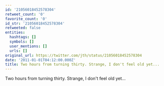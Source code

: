 ```yaml
---
id: '21056018452578304'
retweet_count: '0'
favorite_count: '0'
id_str: '21056018452578304'
retweeted: false
entities:
  hashtags: []
  symbols: []
  user_mentions: []
  urls: []
original_url: https://twitter.com/jth/status/21056018452578304
date: '2011-01-01T04:12:00.000Z'
title: Two hours from turning thirty. Strange, I don't feel old yet...
---
```


Two hours from turning thirty. Strange, I don't feel old yet...